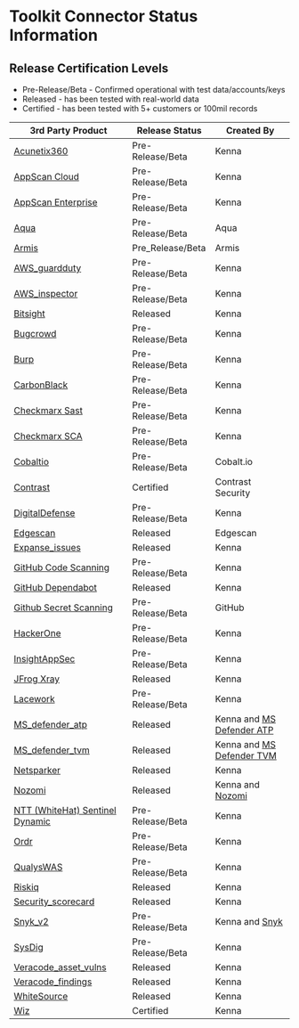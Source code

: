 # Toolkit Connector Status Information

## Release Certification Levels

- Pre-Release/Beta - Confirmed operational with test data/accounts/keys
- Released - has been tested with real-world data
- Certified - has been tested with 5+ customers or 100mil records




| 3rd Party Product | Release Status | Created By |
| --- | --- | --- |
| [Acunetix360](https://github.com/KennaSecurity/toolkit/tree/main/tasks/connectors/acunetix360/readme.md) | Pre-Release/Beta | Kenna |
| [AppScan Cloud](https://github.com/KennaSecurity/toolkit/tree/main/tasks/connectors/appscan_cloud/readme.md) | Pre-Release/Beta | Kenna |
| [AppScan Enterprise](https://github.com/KennaSecurity/toolkit/tree/main/tasks/connectors/appscan_enterprise/readme.md) | Pre-Release/Beta | Kenna |
| [Aqua](https://github.com/KennaSecurity/toolkit/tree/main/tasks/connectors/aqua/README.md) | Pre-Release/Beta | Aqua |
| [Armis](https://github.com/KennaSecurity/toolkit/tree/main/tasks/connectors/armis) | Pre_Release/Beta | Armis |
| [AWS_guardduty](https://github.com/KennaSecurity/toolkit/blob/main/tasks/connectors/aws_guardduty/ReadME.md) | Pre-Release/Beta | Kenna |
| [AWS_inspector](https://github.com/KennaSecurity/toolkit/tree/main/tasks/connectors/aws_inspector) | Pre-Release/Beta | Kenna |
| [Bitsight](https://github.com/KennaSecurity/toolkit/blob/main/tasks/connectors/digital_footprint/bitsight/README.md) | Released | Kenna |
| [Bugcrowd](https://github.com/KennaSecurity/toolkit/blob/main/tasks/connectors/bugcrowd/readme.md) | Pre-Release/Beta | Kenna |
| [Burp](https://github.com/KennaSecurity/toolkit/blob/main/tasks/connectors/burp/readme.md) | Pre-Release/Beta | Kenna |
| [CarbonBlack](https://github.com/KennaSecurity/toolkit/blob/main/tasks/connectors/carbon_black/readme.md) | Pre-Release/Beta | Kenna |
| [Checkmarx Sast](https://github.com/KennaSecurity/toolkit/blob/main/tasks/connectors/checkmarx_sast/README.md) | Pre-Release/Beta | Kenna |
| [Checkmarx SCA](https://github.com/KennaSecurity/toolkit/blob/main/tasks/connectors/checkmarx_sca/readme.md) | Pre-Release/Beta | Kenna |
| [Cobaltio](https://github.com/KennaSecurity/toolkit/blob/main/tasks/connectors/cobaltio/readme.md) | Pre-Release/Beta | Cobalt.io |
| [Contrast](https://github.com/KennaSecurity/toolkit/blob/main/tasks/connectors/contrast/readme.md) | Certified | Contrast Security |
| [DigitalDefense](https://github.com/KennaSecurity/toolkit/blob/main/tasks/connectors/digital_defense/readme.md) | Pre-Release/Beta | Kenna |
| [Edgescan](https://github.com/KennaSecurity/toolkit/blob/main/tasks/connectors/edgescan/README.md) | Released | Edgescan |
| [Expanse_issues](https://github.com/KennaSecurity/toolkit/blob/main/tasks/connectors/digital_footprint/expanse_issues/README.md) | Released | Kenna | 
| [GitHub Code Scanning](https://github.com/KennaSecurity/toolkit/blob/main/tasks/connectors/github_code_scanning/readme.md) | Pre-Release/Beta | Kenna |
| [GitHub Dependabot](https://github.com/KennaSecurity/toolkit/blob/main/tasks/connectors/github_dependabot/readme.md) | Released | Kenna |
| [Github Secret Scanning](https://github.com/KennaSecurity/toolkit/tree/main/tasks/connectors/github_secret_scanning) | Pre-Release/Beta | GitHub |
| [HackerOne](https://github.com/KennaSecurity/toolkit/blob/main/tasks/connectors/hackerone/readme.md) | Pre-Release/Beta | Kenna |
| [InsightAppSec](https://github.com/KennaSecurity/toolkit/blob/main/tasks/connectors/insight_appsec/readme.md) | Pre-Release/Beta | Kenna |
| [JFrog Xray](https://github.com/KennaSecurity/toolkit/blob/main/tasks/connectors/jfrog/readme.md) | Released | Kenna |
| [Lacework](https://github.com/KennaSecurity/toolkit/blob/main/tasks/connectors/lacework/readme.md) | Pre-Release/Beta | Kenna |
| [MS_defender_atp](https://github.com/KennaSecurity/toolkit/blob/main/tasks/connectors/ms_defender_atp/readme.md) | Released | Kenna and [MS Defender ATP](https://securitycenter.windows.com/) |
| [MS_defender_tvm](https://github.com/KennaSecurity/toolkit/blob/main/tasks/connectors/ms_defender_tvm/readme.md) | Released | Kenna and [MS Defender TVM](https://securitycenter.windows.com/) |
| [Netsparker](https://github.com/KennaSecurity/toolkit/blob/main/tasks/connectors/netsparker/readme.md) | Released | Kenna |
| [Nozomi](https://github.com/KennaSecurity/toolkit/blob/main/tasks/connectors/nozomi/ReadME.md) | Released | Kenna and [Nozomi](https://www.nozominetworks.com/) |
| [NTT (WhiteHat) Sentinel Dynamic](https://github.com/KennaSecurity/toolkit/blob/main/tasks/connectors/ntt_sentinel_dynamic/README.md) | Pre-Release/Beta | Kenna |
| [Ordr](https://github.com/KennaSecurity/toolkit/blob/main/tasks/connectors/ordr/readme.md) | Pre-Release/Beta | Kenna |
| [QualysWAS](https://github.com/KennaSecurity/toolkit/blob/main/tasks/connectors/qualys_was/README.md) | Pre-Release/Beta | Kenna |
| [Riskiq](https://github.com/KennaSecurity/toolkit/blob/main/tasks/connectors/digital_footprint/riskiq/README.md) | Released | Kenna |
| [Security_scorecard](https://github.com/KennaSecurity/toolkit/blob/main/tasks/connectors/digital_footprint/security_scorecard/README.md) | Released | Kenna |
| [Snyk_v2](https://github.com/KennaSecurity/toolkit/tree/main/tasks/connectors/snyk_v2/readme.md) | Pre-Release/Beta | Kenna and [Snyk](https://snyk.io/) |
| [SysDig](https://github.com/KennaSecurity/toolkit/blob/main/tasks/connectors/sysdig/readme.md) | Pre-Release/Beta | Kenna |
| [Veracode_asset_vulns](https://github.com/KennaSecurity/toolkit/blob/main/tasks/connectors/veracode_asset_vulns/readme.md) | Released | Kenna |
| [Veracode_findings](https://github.com/KennaSecurity/toolkit/blob/main/tasks/connectors/veracode_findings/readme.md) | Released | Kenna |
| [WhiteSource](https://github.com/KennaSecurity/toolkit/blob/main/tasks/connectors/whitesource/readme.md) | Released | Kenna |
| [Wiz](https://github.com/KennaSecurity/toolkit/tree/main/tasks/connectors/wiz) | Certified | Kenna |
